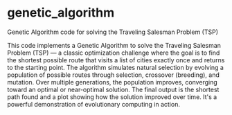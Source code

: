 # genetic_algorithm
Genetic Algorithm code for solving the Traveling Salesman Problem (TSP)

This code implements a Genetic Algorithm to solve the Traveling Salesman Problem (TSP) — a classic optimization challenge where the goal is to find the shortest possible route that visits a list of cities exactly once and returns to the starting point. The algorithm simulates natural selection by evolving a population of possible routes through selection, crossover (breeding), and mutation. Over multiple generations, the population improves, converging toward an optimal or near-optimal solution. The final output is the shortest path found and a plot showing how the solution improved over time. It's a powerful demonstration of evolutionary computing in action.
